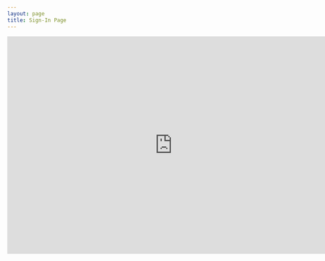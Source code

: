 ```yaml
---
layout: page
title: Sign-In Page
---
```


<div class="responsive-wrap">
  <iframe src="https://docs.google.com/forms/d/e/1FAIpQLSeYglIZSIBs22az8YaK5IaoP4XXkxodU77x2-DcOq56_HfALQ/viewform?embedded=true" width="760" height="500" frameborder="0" scrolling="yes">Loading...</iframe>
</div>



<h1>
  	<a href="" class="typewrite" data-period="2000" data-type='[ "Thanks for filling out this form future cybercops!","You are really awesome because you made this meeting.","Sign in this page will make you more awesome and help us improve","Oh no.... Somebody just hacked me......."]'>
    <span class="wrap"></span>
  	</a>
</h1>

